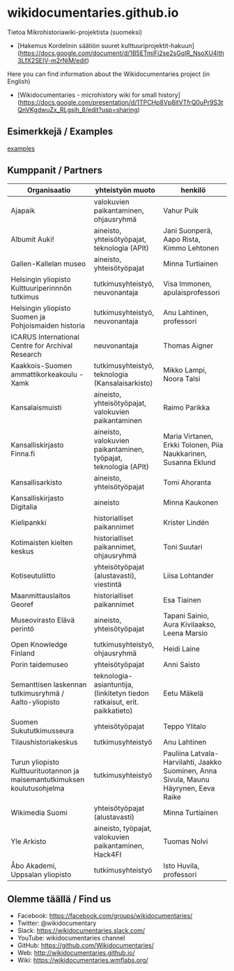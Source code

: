# wikidocumentaries.github.io
Tietoa Mikrohistoriawiki-projektista (suomeksi)
- [Hakemus Kordelinin säätiön suuret kulttuuriprojektit-hakuun] (https://docs.google.com/document/d/1B5ETmiFi2se2sGqlR_NsoXU4lth3LfX2SEIV-m2rNiM/edit)

Here you can find information about the Wikidocumentaries project (in English)
- [Wikidocumentaries - microhistory wiki for small history] (https://docs.google.com/presentation/d/1TPCHp8Vp8itVTfrQ0uPr9S3tQnVKgdwuZx_RLgsih_8/edit?usp=sharing)

## Esimerkkejä / Examples
[examples](http://wikidocumentaries.github.io/examples)

## Kumppanit / Partners

Organisaatio | yhteistyön muoto | henkilö
-------------|------------------|--------
Ajapaik | valokuvien paikantaminen, ohjausryhmä | Vahur Puik
Albumit Auki! | aineisto, yhteisötyöpajat, teknologia (APIt) | Jani Suonperä, Aapo Rista, Kimmo Lehtonen
Gallen-Kallelan museo | aineisto, yhteisötyöpajat | Minna Turtiainen
Helsingin yliopisto Kulttuuriperinnnön tutkimus | tutkimusyhteistyö, neuvonantaja | Visa Immonen, apulaisprofessori
Helsingin yliopisto Suomen ja Pohjoismaiden historia | tutkimusyhteistyö, neuvonantaja | Anu Lahtinen, professori
ICARUS International Centre for Archival Research | neuvonantaja | Thomas Aigner
Kaakkois-Suomen ammattikorkeakoulu - Xamk | tutkimusyhteistyö, teknologia (Kansalaisarkisto) | Mikko Lampi, Noora Talsi
Kansalaismuisti | aineisto, yhteisötyöpajat, valokuvien paikantaminen | Raimo Parikka
Kansalliskirjasto Finna.fi | aineisto, valokuvien paikantaminen, työpajat, teknologia (APIt) | Maria Virtanen, Erkki Tolonen, Piia Naukkarinen, Susanna Eklund
Kansallisarkisto | aineisto, yhteisötyöpajat | Tomi Ahoranta
Kansalliskirjasto Digitalia | aineisto | Minna Kaukonen
Kielipankki | historialliset paikannimet | Krister Lindén
Kotimaisten kielten keskus | historialliset paikannimet, ohjausryhmä | Toni Suutari
Kotiseutuliitto | yhteisötyöpajat (alustavasti), viestintä | Liisa Lohtander
Maanmittauslaitos Georef | historialliset paikannimet | Esa Tiainen
Museovirasto Elävä perintö | aineisto, yhteisötyöpajat | Tapani Sainio, Aura Kivilaakso, Leena Marsio
Open Knowledge Finland | tutkimusyhteistyö, ohjausryhmä | Heidi Laine
Porin taidemuseo | yhteisötyöpajat | Anni Saisto
Semanttisen laskennan tutkimusryhmä / Aalto-yliopisto | teknologia-asiantuntija, (linkitetyn tiedon ratkaisut, erit. paikkatieto) | Eetu Mäkelä
Suomen Sukututkimusseura | yhteisötyöpajat | Teppo Ylitalo
Tilaushistoriakeskus | tutkimusyhteistyö | Anu Lahtinen
Turun yliopisto Kulttuurituotannon ja maisemantutkimuksen koulutusohjelma | tutkimusyhteistyö | Pauliina Latvala-Harvilahti, Jaakko Suominen, Anna Sivula, Maunu Häyrynen, Eeva Raike
Wikimedia Suomi | yhteisötyöpajat (alustavasti) | Minna Turtiainen
Yle Arkisto | aineisto, työpajat, valokuvien paikantaminen, Hack4FI | Tuomas Nolvi
Åbo Akademi, Uppsalan yliopisto | tutkimusyhteistyö | Isto Huvila, professori


## Olemme täällä / Find us
- Facebook: https://facebook.com/groups/wikidocumentaries/
- Twitter: @wikidocumentary
- Slack: https://wikidocumentaries.slack.com/
- YouTube: wikidocumentaries channel
- GitHub: https://github.com/Wikidocumentaries/
- Web: http://wikidocumentaries.github.io/
- Wiki: https://wikidocumentaries.wmflabs.org/
